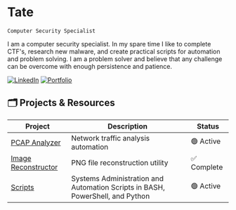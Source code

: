 # Tate

`Computer Security Specialist`

I am a computer security specialist. In my spare time I like to complete CTF's, research new malware, and create practical scripts for automation and problem solving. I am a problem solver and believe that any challenge can be overcome with enough persistence and patience.

[![LinkedIn](https://img.shields.io/badge/-LinkedIn-0072b1?&style=for-the-badge&logo=linkedin&logoColor=white)](https://linkedin.com/in/tategreiner)
[![Portfolio](https://img.shields.io/badge/-Portfolio-purple?&style=for-the-badge&logo=github&logoColor=white)](https://tatescode.github.io)

## 🗂️ Projects & Resources

| Project | Description | Status |
|---------|-------------|--------|
| [PCAP Analyzer](https://github.com/tatescode/netoverview) | Network traffic analysis automation | 🟢 Active |
| [Image Reconstructor](https://github.com/tatescode/tatescode.github.io/tree/main/Scripting) | PNG file reconstruction utility | ✅ Complete |
| [Scripts](https://github.com/tatescode/tatescode.github.io/tree/main/Scripting) | Systems Administration and Automation Scripts in BASH, PowerShell, and Python | 🟢 Active |


